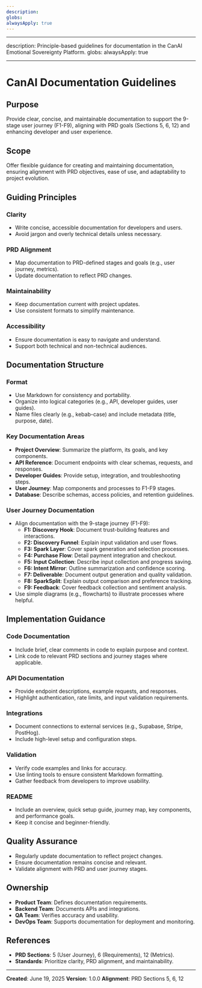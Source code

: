 ```yaml
---
description:
globs:
alwaysApply: true
---
```


---

description: Principle-based guidelines for documentation in the CanAI Emotional Sovereignty
Platform. globs: alwaysApply: true

---

# CanAI Documentation Guidelines

## Purpose

Provide clear, concise, and maintainable documentation to support the 9-stage user journey (F1-F9),
aligning with PRD goals (Sections 5, 6, 12) and enhancing developer and user experience.

## Scope

Offer flexible guidance for creating and maintaining documentation, ensuring alignment with PRD
objectives, ease of use, and adaptability to project evolution.

## Guiding Principles

### Clarity

- Write concise, accessible documentation for developers and users.
- Avoid jargon and overly technical details unless necessary.

### PRD Alignment

- Map documentation to PRD-defined stages and goals (e.g., user journey, metrics).
- Update documentation to reflect PRD changes.

### Maintainability

- Keep documentation current with project updates.
- Use consistent formats to simplify maintenance.

### Accessibility

- Ensure documentation is easy to navigate and understand.
- Support both technical and non-technical audiences.

## Documentation Structure

### Format

- Use Markdown for consistency and portability.
- Organize into logical categories (e.g., API, developer guides, user guides).
- Name files clearly (e.g., kebab-case) and include metadata (title, purpose, date).

### Key Documentation Areas

- **Project Overview**: Summarize the platform, its goals, and key components.
- **API Reference**: Document endpoints with clear schemas, requests, and responses.
- **Developer Guides**: Provide setup, integration, and troubleshooting steps.
- **User Journey**: Map components and processes to F1-F9 stages.
- **Database**: Describe schemas, access policies, and retention guidelines.

### User Journey Documentation

- Align documentation with the 9-stage journey (F1-F9):
  - **F1: Discovery Hook**: Document trust-building features and interactions.
  - **F2: Discovery Funnel**: Explain input validation and user flows.
  - **F3: Spark Layer**: Cover spark generation and selection processes.
  - **F4: Purchase Flow**: Detail payment integration and checkout.
  - **F5: Input Collection**: Describe input collection and progress saving.
  - **F6: Intent Mirror**: Outline summarization and confidence scoring.
  - **F7: Deliverable**: Document output generation and quality validation.
  - **F8: SparkSplit**: Explain output comparison and preference tracking.
  - **F9: Feedback**: Cover feedback collection and sentiment analysis.
- Use simple diagrams (e.g., flowcharts) to illustrate processes where helpful.

## Implementation Guidance

### Code Documentation

- Include brief, clear comments in code to explain purpose and context.
- Link code to relevant PRD sections and journey stages where applicable.

### API Documentation

- Provide endpoint descriptions, example requests, and responses.
- Highlight authentication, rate limits, and input validation requirements.

### Integrations

- Document connections to external services (e.g., Supabase, Stripe, PostHog).
- Include high-level setup and configuration steps.

### Validation

- Verify code examples and links for accuracy.
- Use linting tools to ensure consistent Markdown formatting.
- Gather feedback from developers to improve usability.

### README

- Include an overview, quick setup guide, journey map, key components, and performance goals.
- Keep it concise and beginner-friendly.

## Quality Assurance

- Regularly update documentation to reflect project changes.
- Ensure documentation remains concise and relevant.
- Validate alignment with PRD and user journey stages.

## Ownership

- **Product Team**: Defines documentation requirements.
- **Backend Team**: Documents APIs and integrations.
- **QA Team**: Verifies accuracy and usability.
- **DevOps Team**: Supports documentation for deployment and monitoring.

## References

- **PRD Sections**: 5 (User Journey), 6 (Requirements), 12 (Metrics).
- **Standards**: Prioritize clarity, PRD alignment, and maintainability.

---

**Created**: June 19, 2025 **Version**: 1.0.0 **Alignment**: PRD Sections 5, 6, 12
